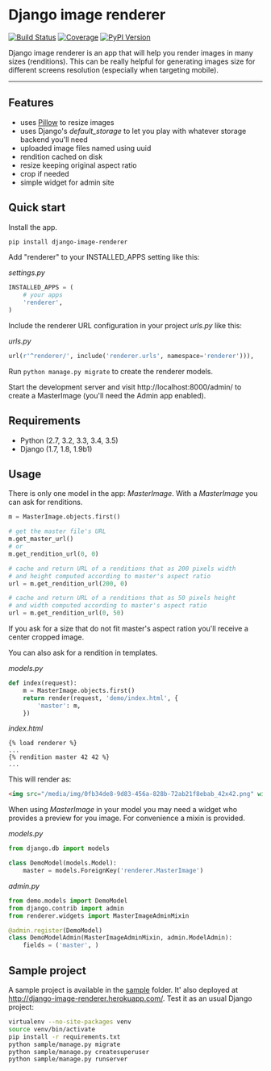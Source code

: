 # Django image renderer

[![Build Status](https://travis-ci.org/rouk1/django-image-renderer.svg?branch=master)](https://travis-ci.org/rouk1/django-image-renderer)
[![Coverage](https://codecov.io/github/rouk1/django-image-renderer/coverage.svg?branch=master)](https://codecov.io/github/rouk1/django-image-renderer?branch=master)
[![PyPI Version](https://img.shields.io/pypi/v/django-image-renderer.svg)](https://pypi.python.org/pypi/django-image-renderer)

Django image renderer is an app that will help you render images in many sizes (renditions).
This can be really helpful for generating images size for different screens resolution (especially when targeting mobile).

---

## Features

- uses [Pillow](https://github.com/python-pillow/Pillow) to resize images
- uses Django's _default_storage_ to let you play with whatever storage backend you'll need
- uploaded image files named using uuid
- rendition cached on disk
- resize keeping original aspect ratio
- crop if needed
- simple widget for admin site

## Quick start

Install the app.

```sh
pip install django-image-renderer
```

Add "renderer" to your INSTALLED_APPS setting like this:

_settings.py_

```python
INSTALLED_APPS = (
    # your apps
    'renderer',
)
```

Include the renderer URL configuration in your project _urls.py_ like this:

_urls.py_

```python
url(r'^renderer/', include('renderer.urls', namespace='renderer'))),
```

Run `python manage.py migrate` to create the renderer models.

Start the development server and visit http://localhost:8000/admin/
to create a MasterImage (you'll need the Admin app enabled).

## Requirements

- Python (2.7, 3.2, 3.3, 3.4, 3.5)
- Django (1.7, 1.8, 1.9b1)

## Usage

There is only one model in the app: _MasterImage_.
With a _MasterImage_ you can ask for renditions.

```python
m = MasterImage.objects.first()

# get the master file's URL
m.get_master_url()
# or
m.get_rendition_url(0, 0)

# cache and return URL of a renditions that as 200 pixels width
# and height computed according to master's aspect ratio
url = m.get_rendition_url(200, 0)

# cache and return URL of a renditions that as 50 pixels height
# and width computed according to master's aspect ratio
url = m.get_rendition_url(0, 50)
```

If you ask for a size that do not fit master's aspect ration you'll receive a center cropped image.

You can also ask for a rendition in templates.

_models.py_

```python
def index(request):
    m = MasterImage.objects.first()
    return render(request, 'demo/index.html', {
        'master': m,
    })
```

_index.html_

```HTML+Django
{% load renderer %}
...
{% rendition master 42 42 %}
...
```

This will render as:

```HTML
<img src="/media/img/0fb34de8-9d83-456a-828b-72ab21f8ebab_42x42.png" width="42" height="42" alt="">
```

When using _MasterImage_ in your model you may need a widget who provides a preview for you image.
For convenience a mixin is provided.

_models.py_

```python
from django.db import models

class DemoModel(models.Model):
    master = models.ForeignKey('renderer.MasterImage')
```

_admin.py_

```python
from demo.models import DemoModel
from django.contrib import admin
from renderer.widgets import MasterImageAdminMixin

@admin.register(DemoModel)
class DemoModelAdmin(MasterImageAdminMixin, admin.ModelAdmin):
    fields = ('master', )
```

## Sample project

A sample project is available in the [sample](https://github.com/rouk1/django-image-renderer/tree/master/sample) folder.
It' also deployed at http://django-image-renderer.herokuapp.com/.
Test it as an usual Django project:

```sh
virtualenv --no-site-packages venv
source venv/bin/activate
pip install -r requirements.txt
python sample/manage.py migrate
python sample/manage.py createsuperuser
python sample/manage.py runserver
```
